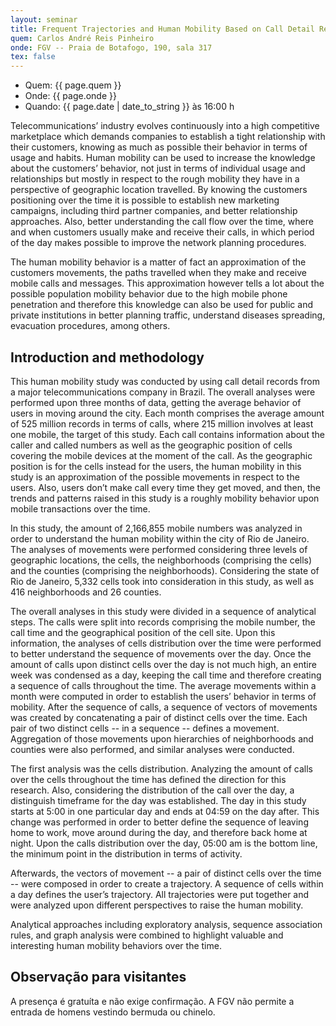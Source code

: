 ```yaml
---
layout: seminar
title: Frequent Trajectories and Human Mobility Based on Call Detail Records
quem: Carlos André Reis Pinheiro
onde: FGV -- Praia de Botafogo, 190, sala 317
tex: false
---
```


- Quem:  {{ page.quem }}
- Onde:  {{ page.onde }}
- Quando: {{ page.date | date_to_string }} às 16:00 h

Telecommunications’ industry evolves continuously into a high
competitive marketplace which demands companies to establish a tight
relationship with their customers, knowing as much as possible their
behavior in terms of usage and habits. Human mobility can be used to
increase the knowledge about the customers’ behavior, not just in
terms of individual usage and relationships but mostly in respect to
the rough mobility they have in a perspective of geographic location
travelled. By knowing the customers positioning over the time it is
possible to establish new marketing campaigns, including third partner
companies, and better relationship approaches. Also, better
understanding the call flow over the time, where and when customers
usually make and receive their calls, in which period of the day makes
possible to improve the network planning procedures.

The human mobility behavior is a matter of fact an approximation of
the customers movements, the paths travelled when they make and
receive mobile calls and messages. This approximation however tells a
lot about the possible population mobility behavior due to the high
mobile phone penetration and therefore this knowledge can also be used
for public and private institutions in better planning traffic,
understand diseases spreading, evacuation procedures, among others.

## Introduction and methodology

This human mobility study was conducted by using call detail records
from a major telecommunications company in Brazil. The overall
analyses were performed upon three months of data, getting the average
behavior of users in moving around the city. Each month comprises the
average amount of 525 million records in terms of calls, where 215
million involves at least one mobile, the target of this study. Each
call contains information about the caller and called numbers as well
as the geographic position of cells covering the mobile devices at the
moment of the call. As the geographic position is for the cells
instead for the users, the human mobility in this study is an
approximation of the possible movements in respect to the users. Also,
users don’t make call every time they get moved, and then, the trends
and patterns raised in this study is a roughly mobility behavior upon
mobile transactions over the time.

In this study, the amount of 2,166,855 mobile numbers was analyzed in
order to understand the human mobility within the city of Rio de
Janeiro. The analyses of movements were performed considering three
levels of geographic locations, the cells, the neighborhoods
(comprising the cells) and the counties (comprising the
neighborhoods). Considering the state of Rio de Janeiro, 5,332 cells
took into consideration in this study, as well as 416 neighborhoods
and 26 counties.

The overall analyses in this study were divided in a sequence of
analytical steps. The calls were split into records comprising the
mobile number, the call time and the geographical position of the cell
site. Upon this information, the analyses of cells distribution over
the time were performed to better understand the sequence of movements
over the day. Once the amount of calls upon distinct cells over the
day is not much high, an entire week was condensed as a day, keeping
the call time and therefore creating a sequence of calls throughout
the time. The average movements within a month were computed in order
to establish the users’ behavior in terms of mobility. After the
sequence of calls, a sequence of vectors of movements was created by
concatenating a pair of distinct cells over the time. Each pair of two
distinct cells -- in a sequence -- defines a movement. Aggregation of
those movements upon hierarchies of neighborhoods and counties were
also performed, and similar analyses were conducted.

The first analysis was the cells distribution. Analyzing the amount of
calls over the cells throughout the time has defined the direction for
this research. Also, considering the distribution of the call over the
day, a distinguish timeframe for the day was established. The day in
this study starts at 5:00 in one particular day and ends at 04:59 on
the day after. This change was performed in order to better define the
sequence of leaving home to work, move around during the day, and
therefore back home at night. Upon the calls distribution over the
day, 05:00 am is the bottom line, the minimum point in the
distribution in terms of activity.

Afterwards, the vectors of movement -- a pair of distinct cells over
the time -- were composed in order to create a trajectory. A sequence
of cells within a day defines the user’s trajectory. All trajectories
were put together and were analyzed upon different perspectives to
raise the human mobility.

Analytical approaches including exploratory analysis, sequence
association rules, and graph analysis were combined to highlight
valuable and interesting human mobility behaviors over the time.


## Observação para visitantes

A presença é gratuíta e não exige confirmação. A FGV não permite a
entrada de homens vestindo bermuda ou chinelo.
